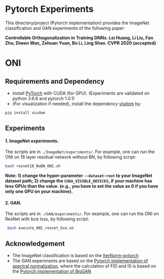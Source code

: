 # Pytorch Experiments
This directory/project (Pytorch implementation) provides the ImageNet classification and GAN experiments of the following paper:

**Controllable Orthogonalization in Training DNNs. Lei Huang, Li Liu, Fan Zhu, Diwen Wan, Zehuan Yuan, Bo Li, Ling Shao. CVPR 2020 (accepted)**
# ONI

## Requirements and Dependency
* Install [PyTorch](http://torch.ch) with CUDA (for GPU). (Experiments are validated on python 3.6.8 and pytorch 1.0.1)
* (For visualization if needed), install the dependency [visdom](https://github.com/facebookresearch/visdom) by:
```Bash
pip install visdom
 ```


## Experiments
 
 #### 1. ImageNet experiments.

The scripts  are in `./ImageNet/experiments/`. For example, one can  run the ONI on 18 layer residual network without BN,  by following script: 
  ```Bash
bash resnet18_NoBN_ONI.sh
 ```
**Note: 1) change the hyper-parameter `--dataset-root` to your ImageNet dataset path; 
2) change the `CUDA_VISIBLE_DEVICES`, if your machine has less GPUs than the value. (e.g., you have to set the value as 0 if you have only one GPU on your machine).**

 #### 2. GAN.
The scripts  are in `./GAN/experiments/`. For example, one can  run the ONI on ResNet with bce loss,  by following script: 
  ```Bash
   bash execute_ONI_resnet_bce.sh
 ```
 
## Acknowledgement

* The ImageNet classification is based on the [IterNorm-pytorch](https://github.com/huangleiBuaa/IterNorm-pytorch)
* The GAN experiments are based on the [Pytorch implementation of spectral normalization](https://github.com/christiancosgrove/pytorch-spectral-normalization-gan), where the calculation of FID and IS is based on the [Pytorch implementation of BigGAN](https://github.com/ajbrock/BigGAN-PyTorch)
